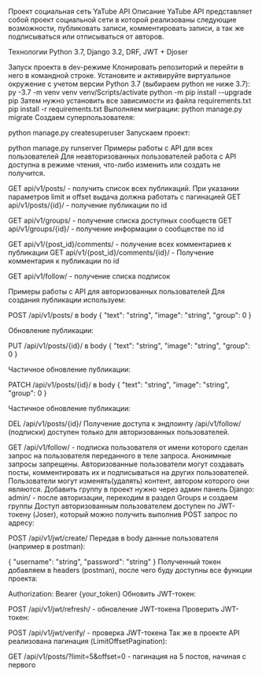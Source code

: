 Проект cоциальная сеть YaTube API
Описание
YaTube API представляет собой проект социальной сети в которой реализованы следующие возможности, публиковать записи, комментировать записи, а так же подписываться или отписываться от авторов.

Технологии
Python 3.7, Django 3.2, DRF, JWT + Djoser

Запуск проекта в dev-режиме
Клонировать репозиторий и перейти в него в командной строке.
Установите и активируйте виртуальное окружение c учетом версии Python 3.7 (выбираем python не ниже 3.7):
py -3.7 -m venv venv
venv/Scripts/activate
python -m pip install --upgrade pip
Затем нужно установить все зависимости из файла requirements.txt
pip install -r requirements.txt
Выполняем миграции:
python manage.py migrate
Создаем суперпользователя:

python manage.py createsuperuser
Запускаем проект:

python manage.py runserver
Примеры работы с API для всех пользователей
Для неавторизованных пользователей работа с API доступна в режиме чтения, что-либо изменить или создать не получится.

GET api/v1/posts/ - получить список всех публикаций.
При указании параметров limit и offset выдача должна работать с пагинацией
GET api/v1/posts/{id}/ - получение публикации по id

GET api/v1/groups/ - получение списка доступных сообществ
GET api/v1/groups/{id}/ - получение информации о сообществе по id

GET api/v1/{post_id}/comments/ - получение всех комментариев к публикации
GET api/v1/{post_id}/comments/{id}/ - Получение комментария к публикации по id

GET api/v1/follow/ - получение списка подписок

Примеры работы с API для авторизованных пользователей
Для создания публикации используем:

POST /api/v1/posts/
в body { "text": "string", "image": "string", "group": 0 }

Обновление публикации:

PUT /api/v1/posts/{id}/
в body { "text": "string", "image": "string", "group": 0 }

Частичное обновление публикации:

PATCH /api/v1/posts/{id}/
в body { "text": "string", "image": "string", "group": 0 }

Частичное обновление публикации:

DEL /api/v1/posts/{id}/
Получение доступа к эндпоинту /api/v1/follow/ (подписки) доступен только для авторизованных пользователей.

GET /api/v1/follow/ - подписка пользователя от имени которого сделан запрос
на пользователя переданного в теле запроса. Анонимные запросы запрещены.
Авторизованные пользователи могут создавать посты, комментировать их и подписываться на других пользователей.
Пользователи могут изменять(удалять) контент, автором которого они являются.
Добавить группу в проект нужно через админ панель Django:
admin/ - после авторизации, переходим в раздел Groups и создаем группы
Доступ авторизованным пользователем доступен по JWT-токену (Joser), который можно получить выполнив POST запрос по адресу:

POST /api/v1/jwt/create/
Передав в body данные пользователя (например в postman):

{
"username": "string",
"password": "string"
}
Полученный токен добавляем в headers (postman), после чего буду доступны все функции проекта:

Authorization: Bearer {your_token}
Обновить JWT-токен:

POST /api/v1/jwt/refresh/ - обновление JWT-токена
Проверить JWT-токен:

POST /api/v1/jwt/verify/ - проверка JWT-токена
Так же в проекте API реализована пагинация (LimitOffsetPagination):

GET /api/v1/posts/?limit=5&offset=0 - пагинация на 5 постов, начиная с первого
